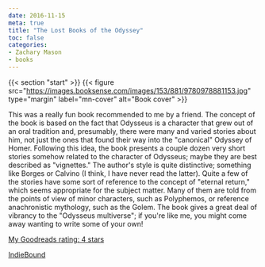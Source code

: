 ```yaml
---
date: 2016-11-15
meta: true
title: "The Lost Books of the Odyssey"
toc: false
categories:
- Zachary Mason
- books
---
```


{{< section "start" >}}
{{< figure src="https://images.booksense.com/images/153/881/9780978881153.jpg" type="margin" label="mn-cover" alt="Book cover" >}}

This was a really fun book recommended to me by a friend. The concept of the book is based on the fact that Odysseus is a character that grew out of an oral tradition and, presumably, there were many and varied stories about him, not just the ones that found their way into the "canonical" Odyssey of Homer. Following this idea, the book presents a couple dozen very short stories somehow related to the character of Odysseus; maybe they are best described as "vignettes." The author's style is quite distinctive; something like Borges or Calvino (I think, I have never read the latter). Quite a few of the stories have some sort of reference to the concept of "eternal return," which seems appropriate for the subject matter. Many of them are told from the points of view of minor characters, such as Polyphemos, or reference anachronistic mythology, such as the Golem. The book gives a great deal of vibrancy to the "Odysseus multiverse"; if you're like me, you might come away wanting to write some of your own!

[My Goodreads rating: 4 stars](https://www.goodreads.com/review/show/1798415253)  

[IndieBound](https://www.indiebound.org/book/9780978881153)
